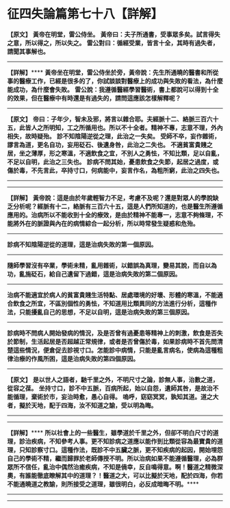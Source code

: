 # 征四失論篇第七十八【詳解】

**【原文】**
**黃帝在明堂，雷公侍坐。**
**黃帝曰：夫子所通書，受事眾多矣。試言得失之意，所以得之，所以失之。**
**雷公對曰：循經受業，皆言十全，其時有過失者，請聞其事解也。**
****
**【詳解】******
**黃帝坐在明堂，雷公侍坐於旁，黃帝說：先生所通曉的醫書和所從事的醫療工作，已經是很多的了，你試談談對醫療上的成功與失敗的看法，為什麼能成功，為什麼會失敗。**
**雷公說：我遵循醫經學習醫術，書上都說可以得到十全的效果，但在醫療中有時還是有過失的，請問這應該怎樣解釋呢？**
****
**【原文】**
**帝曰：子年少，智未及邪，將言以雜合耶。夫經脈十二、絡脈三百六十五，此皆人之所明知，工之所循用也。所以不十全者。精神不專，志意不理，外內相失，故時疑殆。**
**診不知陰陽逆從之理，此治之一失矣。**
**受師不卒，妄作雜術，謬言為道，更名自功，妄用砭石、後遺身咎，此治之二失也。**
**不適貧富貴賤之居，坐之薄厚，形之寒溫，不適飲食之宜，不別人之勇怯，不知比類，足以自亂，不足以自明，此治之三失也。**
**診病不問其始，憂患飲食之失節，起居之過度，或傷於毒，不先言此，卒持寸口，何病能中，妄言作名，為粗所窮，此治之四失也。**
****
****
**【詳解】**
**黃帝說：這是由於年歲輕智力不足，考慮不及呢？還是對眾人的學說缺乏分析呢？經脈有十二，絡脈有三百六十五，這是人們所知道的，也是醫生所遵循應用的。治病所以不能收到十全的療效，是由於精神不能專一，志意不夠條理，不能將外在的脈證與內在的病情綜合一起分析，所以時常發生疑惑和危殆。**
****
**診病不知陰陽逆從的道理，這是治病失敗的第一個原因。**
****
**隨師學習沒有卒業，學術未精，亂用雜術，以錯誤為真理，變易其說，而自以為功，亂施砭石，給自己遺留下過錯，這是治病失敗的第二個原因。**
****
**治病不能適宜於病人的貧富貴賤生活特點、居處環境的好壞、形體的寒溫，不能適合飲食之所宜，不區別個性的勇怯，不知道用比類異同的方法進行分析，這種作法，只能擾亂自己的思想，不足以自明，這是治病失敗的第三個原因。**
****
**診病時不問病人開始發病的情況，及是否曾有過憂患等精神上的刺激，飲食是否失於節制，生活起居是否超越正常規律，或者是否曾傷於毒，如果診病時不首先問清楚這些情況，便倉促去診視寸口。怎能診中病情，只能是亂言病名，使病為這種粗律治療的作風所困，這是治病失敗的第四個原因。**
****
**【原文】**
**是以世人之語者，馳千里之外，不明尺寸之論，診無人事，治數之道，從容之葆。**
**坐持寸口，診不中五脈，百病所起，始以自怨，遺師其咎，是故治不能循理，棄術於市，妄治時愈，愚心自得。**
**嗚呼，窈窈冥冥，孰知其道。道之大者，擬於天地，配于四海，汝不知道之諭，受以明為晦。**
****
****
**【詳解】******
**所以社會上的一些醫生，雖學道於千里之外，但卻不明白尺寸的道理，診治疾病，不知參考人事。更不知診病之道應以能作到比類從容為最寶貴的道理，只知診察寸口。這種作法，既診不中五臟之脈，更不知疾病的起因，開始埋怨自己的學術不精，繼而歸罪於老師傳授不明。所以治病如果不能遵循醫理，必為群眾所不信任，亂治中偶然治癒疾病，不知是僥幸，反自鳴得意。啊！醫道之精微深奧，有誰能徹底瞭解其中的道理？！醫道之大，可以比擬於天地，配於四海，你若不能通曉道之教諭，則所接受之道理，雖很明白，必反成暗晦不明。******
****
****


